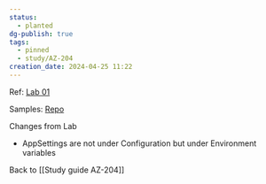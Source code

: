 ```yaml
---
status:
  - planted
dg-publish: true
tags:
  - pinned
  - study/AZ-204
creation_date: 2024-04-25 11:22
---
```




Ref: [Lab 01](https://microsoftlearning.github.io/AZ-204-DevelopingSolutionsforMicrosoftAzure/Instructions/Labs/AZ-204_lab_01.html)

Samples:  [Repo](https://github.com/MicrosoftLearning/AZ-204-DevelopingSolutionsforMicrosoftAzure.git)

Changes from Lab 
* AppSettings are not under Configuration but under Environment variables


Back to [[Study guide AZ-204]]
